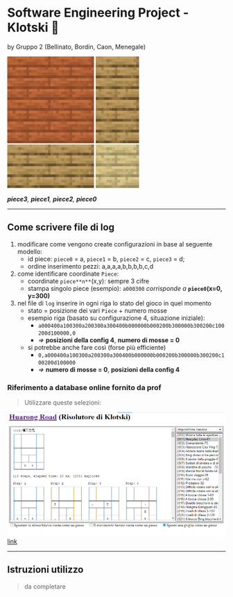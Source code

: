 # Software Engineering Project - Klotski 🧩
by Gruppo 2 (Bellinato, Bordin, Caon, Menegale)

![piece3](src/main/resources/com/project/klotski/img/piece3.png) ![piece1](src/main/resources/com/project/klotski/img/piece1.png) ![piece2](src/main/resources/com/project/klotski/img/piece2.png) ![piece0](src/main/resources/com/project/klotski/img/piece0.png)

_**piece3**, **piece1**, **piece2**, **piece0**_ 

---
## Come scrivere file di log
1. modificare come vengono create configurazioni in base al seguente modello:
    - id piece: `piece0` = a, `piece1` = b, `piece2` = c, `piece3` = d;
    - ordine inserimento pezzi: a,a,a,a,b,b,b,b,c,d
2. come identificare coordinate `Piece`:
    - coordinate `piece**n**`(x,y): sempre 3 cifre
    - stampa singolo piece (esempio): `a000300` *corrisponde a* **`piece0`(x=0, y=300)**
3. nel file di `log` inserire in ogni riga lo stato del gioco in quel momento
    - stato = posizione dei vari `Piece` + numero mosse
    - esempio riga (basato su configurazione 4, situazione iniziale):
        - `a000400a100300a200300a300400b000000b000200b300000b300200c100200d100000,0`
        - *=>* **posizioni della config 4**, **numero di mosse = 0**
    - si potrebbe anche fare così (forse più efficiente)
        - `0,a000400a100300a200300a300400b000000b000200b300000b300200c100200d100000`
        - *=>* **numero di mosse = 0**, **posizioni della config 4**

### Riferimento a database online fornito da prof
> Utilizzare queste selezioni:

![riferimento](src/main/resources/com/project/klotski/img/original/rif.png)
[link](https://simonsays--tw-com.translate.goog/web/Klotski/game/klotskiDemo.html?_x_tr_sch=http&_x_tr_sl=auto&_x_tr_tl=it&_x_tr_hl=it&_x_tr_pto=wapp)

---
## Istruzioni utilizzo
> da completare
